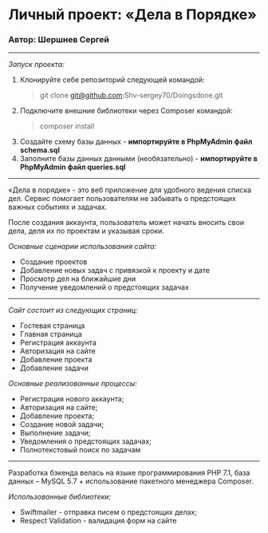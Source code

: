 # Личный проект: «Дела в Порядке»
### Автор: Шершнев Сергей
***
*Запуск проекта:*
1.  Клонируйте себе репозиторий следующей командой:
    >git clone git@github.com:Shv-sergey70/Doingsdone.git
2.  Подключите внешние библиотеки через Composer командой:
    >composer install
3.  Создайте схему базы данных - **импортируйте в PhpMyAdmin файл schema.sql**
4.  Заполните базы данных данными (необязательно) - **импортируйте в PhpMyAdmin файл queries.sql**
***
«Дела в порядке» - это веб приложение для удобного ведения списка дел. Сервис помогает пользователям не забывать о предстоящих важных событиях и задачах.

После создания аккаунта, пользователь может начать вносить свои дела, деля их по проектам и указывая сроки.

*Основные сценарии использования сайта:*

* Создание проектов
* Добавление новых задач с привязкой к проекту и дате
* Просмотр дел на ближайшие дни
* Получение уведомлений о предстоящих задачах

***
*Сайт состоит из следующих страниц:*

* Гостевая страница
* Главная страница
* Регистрация аккаунта
* Авторизация на сайте
* Добавление проекта
* Добавление задачи

*Основные реализованные процессы:*
* Регистрация нового аккаунта;
* Авторизация на сайте;
* Добавление проекта;
* Создание новой задачи;
* Выполнение задачи;
* Уведомления о предстоящих задачах;
* Полнотекстовый поиск по задачам
***
Разработка бэкенда велась на языке программирования PHP 7.1, база данных – MySQL 5.7 + использование пакетного менеджера Сomposer.

*Использованные библиотеки:*
* Swiftmailer - отправка писем о предстоящих делах;
* Respect Validation - валидация форм на сайте
